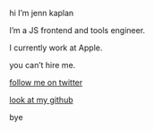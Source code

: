 hi I’m jenn kaplan

I’m a JS frontend and tools engineer.

I currently work at Apple.

you can’t hire me.

[follow me on twitter](https://twitter.com/jkap)

[look at my github](https://github.com/jkap)

bye
